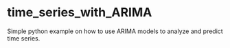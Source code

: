 # time_series_with_ARIMA
Simple python example on how to use ARIMA models to analyze and predict time series.
